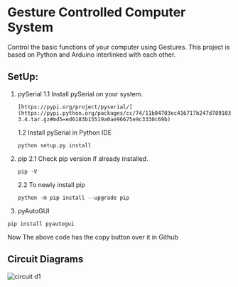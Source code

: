 # Gesture Controlled Computer System
Control the basic functions of your computer using Gestures. This project is based on Python and Arduino interlinked with each other.

## SetUp:
1. pySerial
    1.1 Install pySerial on your system.
    ```
    [https://pypi.org/project/pyserial/](https://pypi.python.org/packages/cc/74/11b04703ec416717b247d789103277269d567db575d2fd88f25d9767fe3d/pyserial-3.4.tar.gz#md5=ed6183b15519a0ae96675e9c3330c69b)
    ```
    1.2 Install pySerial in Python IDE
    ```
    python setup.py install 
    ```

2. pip
    2.1 Check pip version if already installed.
    ``` 
    pip -V 
    ```
    2.2 To newly install pip 
    ``` 
    python -m pip install --upgrade pip 
    ```

3. pyAutoGUI
``` 
pip install pyautogui 
```

Now The above code has the copy button over it in Github

## Circuit Diagrams

![circuit d1](https://user-images.githubusercontent.com/72393587/183828354-a918ab85-cc4c-42e1-acaf-385e64c96131.jpg)
